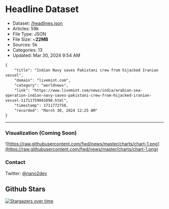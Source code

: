 # Headline Dataset

- Dataset: [/headlines.json](https://raw.githubusercontent.com/fwd/news/master/headlines.json) 
- Articles: 59k
- File Type: JSON
- File Size: ~**22MB**
- Sources: 5k
- Categories: 13
- Updated: Mar 30, 2024 9:54 AM

```
{
    "title": "Indian Navy saves Pakistani crew from hijacked Iranian vessel",
    "domain": "livemint.com",
    "category": "worldnews",
    "link": "https://www.livemint.com/news/india/arabian-sea-operation-indian-navy-saves-pakistani-crew-from-hijacked-iranian-vessel-11711759041098.html",
    "timestamp": 1711772758,
    "recorded": "March 30, 2024 12:25 AM"
}
```

---

### Visualization (Coming Soon)

![https://raw.githubusercontent.com/fwd/news/master/charts/chart-1.png](https://raw.githubusercontent.com/fwd/news/master/charts/chart-1.png)

### Contact 

Twitter: [@nano2dev](https://twitter.com/nano2dev)

## Github Stars

[![Stargazers over time](https://starchart.cc/fwd/news.svg)](https://starchart.cc/fwd/news)

